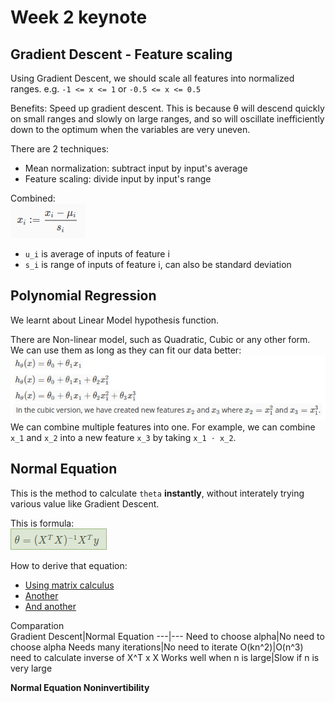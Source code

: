 # Week 2 keynote

## Gradient Descent - Feature scaling

Using Gradient Descent, we should scale all features into normalized ranges. e.g.
`-1 <= x <= 1` or `-0.5 <= x <= 0.5`  

Benefits: Speed up gradient descent. This is because θ will descend quickly on small
ranges and slowly on large ranges, and so will oscillate inefficiently down to the
optimum when the variables are very uneven.  

There are 2 techniques:  
  - Mean normalization: subtract input by input's average  
  - Feature scaling: divide input by input's range  

Combined:  
![](feature-scaling.png)  
  - `u_i` is average of inputs of feature i  
  - `s_i` is range of inputs of feature i, can also be standard deviation  

## Polynomial Regression

We learnt about Linear Model hypothesis function.  

There are Non-linear model, such as Quadratic, Cubic or any other form. We can use them
as long as they can fit our data better:  
![](poly-regression.png)  
We can combine multiple features into one. For example, we can combine `x_1` and `x_2`
into a new feature `x_3` by taking `x_1 ⋅ x_2`.

## Normal Equation

This is the method to calculate `theta` **instantly**, without interately trying various
value like Gradient Descent.

This is formula:  
![](normal-equation.png)  

How to derive that equation:  
  - [Using matrix calculus](https://ayearofai.com/rohan-3-deriving-the-normal-equation-using-matrix-calculus-1a1b16f65dda)  
  - [Another](https://eli.thegreenplace.net/2014/derivation-of-the-normal-equation-for-linear-regression)
  - [And another](https://eli.thegreenplace.net/2015/the-normal-equation-and-matrix-calculus/)

Comparation  
Gradient Descent|Normal Equation
---|---
Need to choose alpha|No need to choose alpha
Needs many iterations|No need to iterate
O(kn^2)|O(n^3) need to calculate inverse of X^T x X
Works well when n is large|Slow if n is very large

**Normal Equation Noninvertibility**
